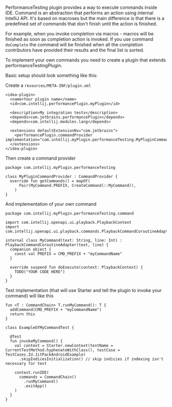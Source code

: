 PerformanceTesting plugin provides a way to execute commands inside IDE.
Command is an abstraction that performs an action using internal IntelliJ API. It's based on macroses but the main difference is that
there is a predefined set of commands that don't finish until the action is finished.

For example, when you invoke completion via macros - macros will be finished as soon as completion action is invoked.
If you use command `doComplete` the command will be finished when all the completion contributors have provided their results and the final
list is sorted.

To implement your own commands you need to create a plugin that extends performanceTestingPlugin.

Basic setup should look something like this:

Create a `resources/META-INF/plugin.xml`

```
<idea-plugin>
  <name>Your plugin name</name>
  <id>com.intellij.performancePlugin.myPlugin</id>

  <description>My integration tests</description>
  <depends>com.jetbrains.performancePlugin</depends>
  <depends>com.intellij.modules.lang</depends>

  <extensions defaultExtensionNs="com.jetbrains">
    <performancePlugin.commandProvider implementation="com.intellij.myPlugin.performanceTesting.MyPluginCommandProvider"/>
  </extensions>
</idea-plugin>
```

Then create a command provider

```
package com.intellij.myPlugin.performanceTesting

class MyPluginCommandProvider : CommandProvider {
  override fun getCommands() = mapOf(
      Pair(MyCommand.PREFIX, CreateCommand(::MyCommand)),
    )
}
```

And implementation of your own command

```
package com.intellij.myPlugin.performanceTesting.command

import com.intellij.openapi.ui.playback.PlaybackContext
import com.intellij.openapi.ui.playback.commands.PlaybackCommandCoroutineAdapter

internal class MyCommand(text: String, line: Int) : PlaybackCommandCoroutineAdapter(text, line) {
  companion object {
    const val PREFIX = CMD_PREFIX + "myCommandName"
  }

  override suspend fun doExecute(context: PlaybackContext) {
    TODO("YOUR CODE HERE")
  }
}
```

Test implementation (that will use Starter and tell the plugin to invoke your command) will like this

```
fun <T : CommandChain> T.runMyCommand(): T {
  addCommand(CMD_PREFIX + "myCommandName")
  return this
}

class ExampleOfMyCommandTest {

  @Test
  fun invokeMyCommand() {
    val context = Starter.newContext(testName = CurrentTestMethod.hyphenateWithClass(), testCase = TestCases.IU.JitPackAndroidExample)
      .skipIndicesInitialization() // skip indicies if indexing isn't necessary for test

    context.runIDE(
      commands = CommandChain()
        .runMyCommand()
        .exitApp()
    )
  }
}
```